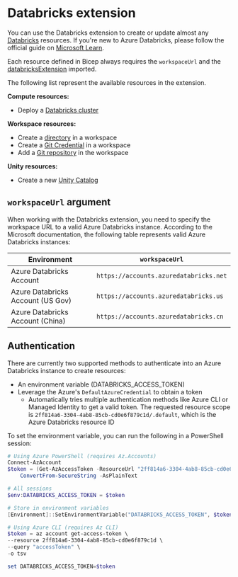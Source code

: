 # Databricks extension

You can use the Databricks extension to create or update almost any
[Databricks][00] resources. If you're new to Azure Databricks, please
follow the official guide on [Microsoft Learn][01].

Each resource defined in Bicep always requires the `workspaceUrl` and
the [databricksExtension][02] imported.

The following list represent the available resources in the extension.

**Compute resources:**

- Deploy a [Databricks cluster][03]

**Workspace resources:**

- Create a [directory][04] in a workspace
- Create a [Git Credential][05] in a workspace
- Add a [Git repository][06] in the workspace

**Unity resources:**

- Create a new [Unity Catalog][07]

## `workspaceUrl` argument

When working with the Databricks extension, you need to specify the workspace
URL to a valid Azure Databricks instance. According to the Microsoft documentation,
the following table represents valid Azure Databricks instances:

| Environment                       | `workspaceUrl`                         |
| --------------------------------- | -------------------------------------- |
| Azure Databricks Account          | `https://accounts.azuredatabricks.net` |
| Azure Databricks Account (US Gov) | `https://accounts.azuredatabricks.us`  |
| Azure Databricks Account (China)  | `https://accounts.azuredatabricks.cn`  |

## Authentication

There are currently two supported methods to authenticate into an Azure Databricks
instance to create resources:

- An environment variable (DATABRICKS_ACCESS_TOKEN)
- Leverage the Azure's `DefaultAzureCredential` to obtain a token
    - Automatically tries multiple authentication methods like Azure CLI
    or Managed Identity to get a valid token. The requested resource scope
    is `2ff814a6-3304-4ab8-85cb-cd0e6f879c1d/.default`, which is the Azure
    Databricks resource ID

To set the environment variable, you can run the following in a PowerShell session:

```powershell
# Using Azure PowerShell (requires Az.Accounts)
Connect-AzAccount
$token = (Get-AzAccessToken -ResourceUrl "2ff814a6-3304-4ab8-85cb-cd0e6f879c1d").Token |
    ConvertFrom-SecureString -AsPlainText

# All sessions
$env:DATABRICKS_ACCESS_TOKEN = $token

# Store in environment variables
[Environment]::SetEnvironmentVariable("DATABRICKS_ACCESS_TOKEN", $token, "User") # Or machine

# Using Azure CLI (requires Az CLI)
$token = az account get-access-token \
--resource 2ff814a6-3304-4ab8-85cb-cd0e6f879c1d \
--query "accessToken" \
-o tsv

set DATABRICKS_ACCESS_TOKEN=$token
```

<!-- Link reference definitions -->
[00]: https://docs.databricks.com/api/azure/workspace/introduction
[01]: https://learn.microsoft.com/en-us/azure/databricks/introduction/
[02]: databricks-extension.md
[03]: ./resources/cluster.md
[04]: ./resources/directory.md
[05]: ./resources/gitCredential.md
[06]: ./resources/repo.md
[07]: ./resources/catalog.md
